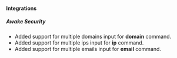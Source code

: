 
#### Integrations

##### Awake Security

- Added support for multiple domains input for **domain** command.
- Added support for multiple ips input for **ip** command.
- Added support for multiple emails input for **email** command.
